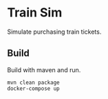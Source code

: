 # Train Sim

Simulate purchasing train tickets.

## Build

Build with maven and run.

```
mvn clean package
docker-compose up
```